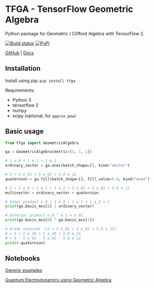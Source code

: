 # TFGA - TensorFlow Geometric Algebra
Python package for Geometric / Clifford Algebra with TensorFlow 2.

[![Build status](https://github.com/RobinKa/tfga/workflows/pypi-publish/badge.svg)](https://github.com/RobinKa/tfga/actions) [![PyPI](https://badge.fury.io/py/tfga.svg)](https://badge.fury.io/py/tfga)

[GitHub](https://github.com/RobinKa/tfga) | [Docs](https://github.com/RobinKa/tfga/wiki/index)

## Installation
Install using pip: `pip install tfga`

Requirements:
- Python 3
- tensorflow 2
- numpy
- scipy (optional, for `approx_pow`)

## Basic usage
```python
from tfga import GeometricAlgebra

ga = GeometricAlgebra(metric=[1, 1, 1])

# 1 e_0 + 1 e_1 + 1 e_2
ordinary_vector = ga.ones(batch_shape=[], kind="vector")

# 5 + 5 e_01 + 5 e_02 + 5.0 e_12
quaternion = ga.fill(batch_shape=[], fill_value=5.0, kind="even")

# 5 + 1 e_0 + 1 e_1 + 1 e_2 + 5 e_01 + 5 e_02 + 5.0 e_12
multivector = ordinary_vector + quaternion

# Inner product e_0 | 1 e_0 + 1 e_1 + 1 e_2 = 1
print(ga.basis_mvs[0] | ordinary_vector)

# Exterior product e_0 ^ e_1 = e_01
print(ga.basis_mvs[0] ^ ga.basis_mvs[1])

# Grade reversal ~(5 + 5 e_01 + 5 e_02 + 5.0 e_12)
# = 5 + 5 e_10 + 5 e_20 + 5.0 e_21
# = 5 - 5 e_01 - 5 e_02 - 5.0 e_12
print(~quaternion)
```

## Notebooks
[Generic examples](https://github.com/RobinKa/tfga/tree/master/notebooks/tfga.ipynb)

[Quantum Electrodynamics using Geometric Algebra](https://github.com/RobinKa/tfga/tree/master/notebooks/qed.ipynb)